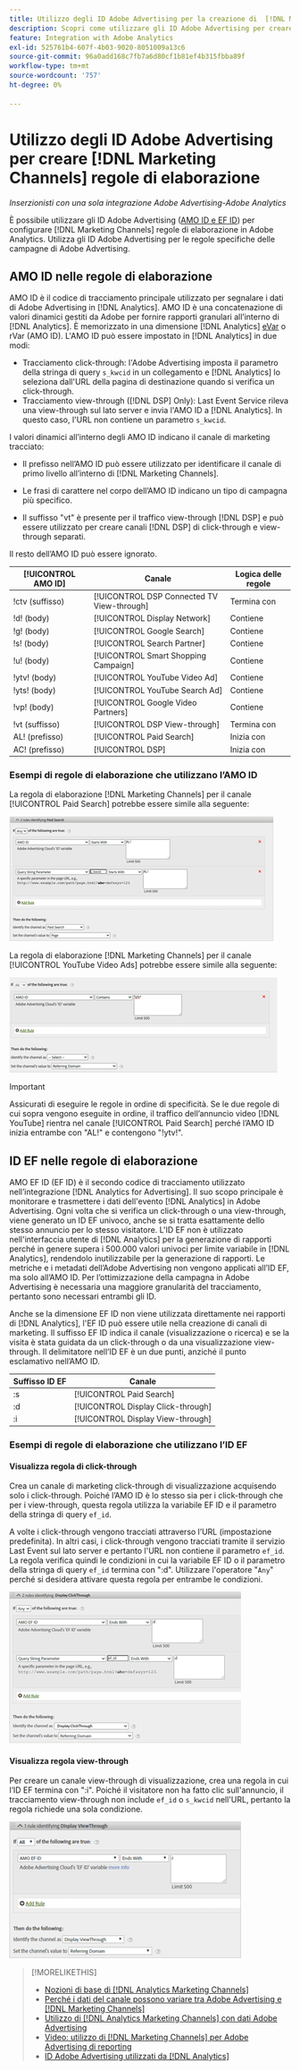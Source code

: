 ```yaml
---
title: Utilizzo degli ID Adobe Advertising per la creazione di  [!DNL Marketing Channels]  regole
description: Scopri come utilizzare gli ID Adobe Advertising per creare regole di elaborazione per  [!DNL Analytics Marketing Channels].
feature: Integration with Adobe Analytics
exl-id: 525761b4-607f-4b03-9020-8051009a13c6
source-git-commit: 96a0add168c7fb7a6d80cf1b81ef4b315fbba89f
workflow-type: tm+mt
source-wordcount: '757'
ht-degree: 0%

---
```


# Utilizzo degli ID Adobe Advertising per creare [!DNL Marketing Channels] regole di elaborazione

*Inserzionisti con una sola integrazione Adobe Advertising-Adobe Analytics*

È possibile utilizzare gli ID Adobe Advertising ([AMO ID e EF ID](../ids.md)) per configurare [!DNL Marketing Channels] regole di elaborazione in Adobe Analytics. Utilizza gli ID Adobe Advertising per le regole specifiche delle campagne di Adobe Advertising.

## AMO ID nelle regole di elaborazione

AMO ID è il codice di tracciamento principale utilizzato per segnalare i dati di Adobe Advertising in [!DNL Analytics]. AMO ID è una concatenazione di valori dinamici gestiti da Adobe per fornire rapporti granulari all’interno di [!DNL Analytics]. È memorizzato in una dimensione [!DNL Analytics] [eVar](https://experienceleague.adobe.com/docs/analytics/components/dimensions/evar.html?lang=it) o rVar (AMO ID). L&#39;AMO ID può essere impostato in [!DNL Analytics] in due modi:

* Tracciamento click-through: l&#39;Adobe Advertising imposta il parametro della stringa di query `s_kwcid` in un collegamento e [!DNL Analytics] lo seleziona dall&#39;URL della pagina di destinazione quando si verifica un click-through.
* Tracciamento view-through ([!DNL DSP] Only): Last Event Service rileva una view-through sul lato server e invia l&#39;AMO ID a [!DNL Analytics]. In questo caso, l&#39;URL non contiene un parametro `s_kwcid`.

I valori dinamici all’interno degli AMO ID indicano il canale di marketing tracciato:

* Il prefisso nell’AMO ID può essere utilizzato per identificare il canale di primo livello all’interno di [!DNL Marketing Channels].

* Le frasi di carattere nel corpo dell’AMO ID indicano un tipo di campagna più specifico.

* Il suffisso &quot;vt&quot; è presente per il traffico view-through [!DNL DSP] e può essere utilizzato per creare canali [!DNL DSP] di click-through e view-through separati.

Il resto dell’AMO ID può essere ignorato.

| [!UICONTROL AMO ID] | Canale | Logica delle regole |
|--------|---------|--------------------|
| !ctv (suffisso) | [!UICONTROL DSP Connected TV View-through] | Termina con |
| !d! (body) | [!UICONTROL Display Network] | Contiene |
| !g! (body) | [!UICONTROL Google Search] | Contiene |
| !s! (body) | [!UICONTROL Search Partner] | Contiene |
| !u! (body) | [!UICONTROL Smart Shopping Campaign] | Contiene |
| !ytv! (body) | [!UICONTROL YouTube Video Ad] | Contiene |
| !yts! (body) | [!UICONTROL YouTube Search Ad] | Contiene |
| !vp! (body) | [!UICONTROL Google Video Partners] | Contiene |
| !vt (suffisso) | [!UICONTROL DSP View-through] | Termina con |
| AL! (prefisso) | [!UICONTROL Paid Search] | Inizia con |
| AC! (prefisso) | [!UICONTROL DSP] | Inizia con |

### Esempi di regole di elaborazione che utilizzano l’AMO ID

La regola di elaborazione [!DNL Marketing Channels] per il canale [!UICONTROL Paid Search] potrebbe essere simile alla seguente:

![Esempio di regola [!UICONTROL Paid Search]](/help/integrations/assets/a4adc-mc-rule-paidsearch.png)

La regola di elaborazione [!DNL Marketing Channels] per il canale [!UICONTROL YouTube Video Ads] potrebbe essere simile alla seguente:

![Esempio di regola [!UICONTROL YouTube Video Ads]](/help/integrations/assets/a4adc-mc-rule-youtube-video.png)

>[!IMPORTANT]
>
> Assicurati di eseguire le regole in ordine di specificità. Se le due regole di cui sopra vengono eseguite in ordine, il traffico dell’annuncio video [!DNL YouTube] rientra nel canale [!UICONTROL Paid Search] perché l’AMO ID inizia entrambe con &quot;AL!&quot; e contengono &quot;!ytv!&quot;.

## ID EF nelle regole di elaborazione

AMO EF ID (EF ID) è il secondo codice di tracciamento utilizzato nell’integrazione [!DNL Analytics for Advertising]. Il suo scopo principale è monitorare e trasmettere i dati dell&#39;evento [!DNL Analytics] in Adobe Advertising. Ogni volta che si verifica un click-through o una view-through, viene generato un ID EF univoco, anche se si tratta esattamente dello stesso annuncio per lo stesso visitatore. L&#39;ID EF non è utilizzato nell&#39;interfaccia utente di [!DNL Analytics] per la generazione di rapporti perché in genere supera i 500.000 valori univoci per limite variabile in [!DNL Analytics], rendendolo inutilizzabile per la generazione di rapporti. Le metriche e i metadati dell’Adobe Advertising non vengono applicati all’ID EF, ma solo all’AMO ID. Per l’ottimizzazione della campagna in Adobe Advertising è necessaria una maggiore granularità del tracciamento, pertanto sono necessari entrambi gli ID.

Anche se la dimensione EF ID non viene utilizzata direttamente nei rapporti di [!DNL Analytics], l&#39;EF ID può essere utile nella creazione di canali di marketing. Il suffisso EF ID indica il canale (visualizzazione o ricerca) e se la visita è stata guidata da un click-through o da una visualizzazione view-through. Il delimitatore nell’ID EF è un due punti, anziché il punto esclamativo nell’AMO ID.

| Suffisso ID EF | Canale |
|-------|---------|
| :s | [!UICONTROL Paid Search] |
| :d | [!UICONTROL Display Click-through] |
| :i | [!UICONTROL Display View-through] |

### Esempi di regole di elaborazione che utilizzano l’ID EF

#### Visualizza regola di click-through

Crea un canale di marketing click-through di visualizzazione acquisendo solo i click-through. Poiché l’AMO ID è lo stesso sia per i click-through che per i view-through, questa regola utilizza la variabile EF ID e il parametro della stringa di query `ef_id`.

A volte i click-through vengono tracciati attraverso l’URL (impostazione predefinita). In altri casi, i click-through vengono tracciati tramite il servizio Last Event sul lato server e pertanto l&#39;URL non contiene il parametro `ef_id`. La regola verifica quindi le condizioni in cui la variabile EF ID o il parametro della stringa di query `ef_id` termina con &quot;:d&quot;. Utilizzare l&#39;operatore &quot;`Any`&quot; perché si desidera attivare questa regola per entrambe le condizioni.

![Esempio di regola di click-through di visualizzazione](/help/integrations/assets/a4adc-mc-rule-display-ct.png)

#### Visualizza regola view-through

Per creare un canale view-through di visualizzazione, crea una regola in cui l’ID EF termina con &quot;:i&quot;. Poiché il visitatore non ha fatto clic sull&#39;annuncio, il tracciamento view-through non include `ef_id` o `s_kwcid` nell&#39;URL, pertanto la regola richiede una sola condizione.

![Esempio di regola di visualizzazione view-through](/help/integrations/assets/a4adc-mc-rule-display-vt.png)

>[!MORELIKETHIS]
>
>* [Nozioni di base di [!DNL Analytics Marketing Channels]](mc-overview.md)
>* [Perché i dati del canale possono variare tra Adobe Advertising e [!DNL Marketing Channels]](mc-data-variances.md)
>* [Utilizzo di [!DNL Analytics Marketing Channels] con dati Adobe Advertising](mc-ac-data.md)
>* [Video: utilizzo di [!DNL Marketing Channels] per Adobe Advertising di reporting](https://experienceleague.adobe.com/docs/advertising-learn/tutorials/analytics/analytics-reporting-a4adc.html?lang=it)
>* [ID Adobe Advertising utilizzati da [!DNL Analytics]](/help/integrations/analytics/ids.md)
